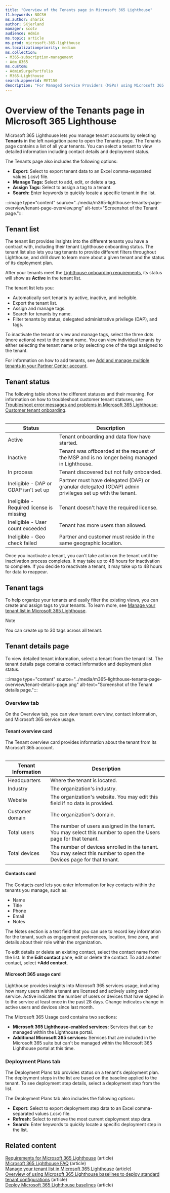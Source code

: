 ```yaml
---
title: "Overview of the Tenants page in Microsoft 365 Lighthouse"
f1.keywords: NOCSH
ms.author: sharik
author: SKjerland
manager: scotv
audience: Admin
ms.topic: article
ms.prod: microsoft-365-lighthouse
ms.localizationpriority: medium
ms.collection:
- M365-subscription-management
- Adm_O365
ms.custom:
- AdminSurgePortfolio
- M365-Lighthouse
search.appverid: MET150
description: "For Managed Service Providers (MSPs) using Microsoft 365 Lighthouse, learn about the Tenants page."
---
```


# Overview of the Tenants page in Microsoft 365 Lighthouse

Microsoft 365 Lighthouse lets you manage tenant accounts by selecting **Tenants** in the left navigation pane to open the Tenants page. The Tenants page contains a list of all your tenants. You can select a tenant to view detailed information including contact details and deployment status.

The Tenants page also includes the following options:

- **Export:** Select to export tenant data to an Excel comma-separated values (.csv) file.
- **Manage Tags:** Select to add, edit, or delete a tag.
- **Assign Tags:** Select to assign a tag to a tenant.
- **Search:** Enter keywords to quickly locate a specific tenant in the list.

:::image type="content" source="../media/m365-lighthouse-tenants-page-overview/tenant-page-overview.png" alt-text="Screenshot of the Tenant page.":::

## Tenant list

The tenant list provides insights into the different tenants you have a contract with, including their tenant Lighthouse onboarding status. The tenant list also lets you tag tenants to provide different filters throughout Lighthouse, and drill down to learn more about a given tenant and the status of its deployment plan.

After your tenants meet the [Lighthouse onboarding requirements](m365-lighthouse-requirements.md), its status will show as **Active** in the tenant list.

The tenant list lets you:

- Automatically sort tenants by active, inactive, and ineligible.
- Export the tenant list.
- Assign and manage tags.
- Search for tenants by name.
- Filter tenants by status, delegated administrative privilege (DAP), and tags.

To inactivate the tenant or view and manage tags, select the three dots (more actions) next to the tenant name. You can view individual tenants by either selecting the tenant name or by selecting one of the tags assigned to the tenant.

For information on how to add tenants, see [Add and manage multiple tenants in your Partner Center account](/partner-center/multi-tenant-account).

## Tenant status

The following table shows the different statuses and their meaning. For information on how to troubleshoot customer tenant statuses, see [Troubleshoot error messages and problems in Microsoft 365 Lighthouse: Customer tenant onboarding](m365-lighthouse-troubleshoot.md#customer-tenant-onboarding).<br><br>

| Status                                   | Description                                                                                             |
|------------------------------------------|---------------------------------------------------------------------------------------------------------|
| Active                                   | Tenant onboarding and data flow have started.                                                           |
| Inactive                                 | Tenant was offboarded at the request of the MSP and is no longer being managed in Lighthouse.           |
| In process                               | Tenant discovered but not fully onboarded.                                                              |
| Ineligible - DAP or GDAP isn't set up    | Partner must have delegated (DAP) or granular delegated (GDAP) admin privileges set up with the tenant. |
| Ineligible - Required license is missing | Tenant doesn't have the required license.                                                               |
| Ineligible - User count exceeded         | Tenant has more users than allowed.                                                                     |
| Ineligible - Geo check failed            | Partner and customer must reside in the same geographic location.                                       |

Once you inactivate a tenant, you can't take action on the tenant until the inactivation process completes. It may take up to 48 hours for inactivation to complete. If you decide to reactivate a tenant, it may take up to 48 hours for data to reappear.

## Tenant tags

To help organize your tenants and easily filter the existing views, you can create and assign tags to your tenants. To learn more, see [Manage your tenant list in Microsoft 365 Lighthouse](m365-lighthouse-manage-tenant-list.md).

> [!NOTE]
> You can create up to 30 tags across all tenant.

## Tenant details page

To view detailed tenant information, select a tenant from the tenant list. The tenant details page contains contact information and deployment plan status.

:::image type="content" source="../media/m365-lighthouse-tenants-page-overview/tenant-details-page.png" alt-text="Screenshot of the Tenant details page.":::

### Overview tab

On the Overview tab, you can view tenant overview, contact information, and Microsoft 365 service usage.

#### Tenant overview card

The Tenant overview card provides information about the tenant from its Microsoft 365 account.<br><br>

| Tenant Information    | Description|
|-----------------------|------------------|
| Headquarters    | Where the tenant is located.|
| Industry    |The organization's industry.|
| Website    |The organization's website. You may edit this field if no data is provided.|
| Customer domain    |The organization's domain.|
| Total users    |The number of users assigned in the tenant. You may select this number to open the Users page for that tenant.|
| Total devices|The number of devices enrolled in the tenant. You may select this number to open the Devices page for that tenant.|

#### Contacts card

The Contacts card lets you enter information for key contacts within the tenants you manage, such as:

- Name
- Title
- Phone
- Email
- Notes

The Notes section is a text field that you can use to record key information for the tenant, such as engagement preferences, location, time zone, and details about their role within the organization.

To edit details or delete an existing contact, select the contact name from the list. In the **Edit contact** pane, edit or delete the contact. To add another contact, select **+Add contact**.

#### Microsoft 365 usage card

Lighthouse provides insights into Microsoft 365 services usage, including how many users within a tenant are licensed and actively using each service. Active indicates the number of users or devices that have signed in to the service at least once in the past 28 days. Change indicates change in active users and devices since last month.

The Microsoft 365 Usage card contains two sections:

- **Microsoft 365 Lighthouse-enabled services:** Services that can be managed within the Lighthouse portal.
- **Additional Microsoft 365 services:** Services that are included in the Microsoft 365 suite but can't be managed within the Microsoft 365 Lighthouse portal at this time.

### Deployment Plans tab

The Deployment Plans tab provides status on a tenant's deployment plan. The deployment steps in the list are based on the baseline applied to the tenant. To see deployment step details, select a deployment step from the list.

The Deployment Plans tab also includes the following options:

- **Export:** Select to export deployment step data to an Excel comma-separated values (.csv) file.
- **Refresh:** Select to retrieve the most current deployment step data.
- **Search:** Enter keywords to quickly locate a specific deployment step in the list.

## Related content

[Requirements for Microsoft 365 Lighthouse](m365-lighthouse-requirements.md) (article)\
[Microsoft 365 Lighthouse FAQ](m365-lighthouse-faq.yml) (article)\
[Manage your tenant list in Microsoft 365 Lighthouse](m365-lighthouse-manage-tenant-list.md) (article)\
[Overview of using Microsoft 365 Lighthouse baselines to deploy standard tenant configurations](m365-lighthouse-deploy-standard-tenant-configurations-overview.md) (article)\
[Deploy Microsoft 365 Lighthouse baselines](m365-lighthouse-deploy-baselines.md) (article)
